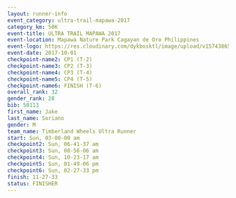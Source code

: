 ```yaml
---
layout: runner-info 
event_category: ultra-trail-mapawa-2017 
category_km: 50K 
event-title: ULTRA TRAIL MAPAWA 2017 
event-location: Mapawa Nature Park Cagayan de Oro Philippines 
event-logo: https://res.cloudinary.com/dykbosktl/image/upload/v1574386563/Logo/image-asset_plfjxn.jpg 
event-date: 2017-10-01 
checkpoint-name2: CP1 (T-2) 
checkpoint-name3: CP2 (T-3) 
checkpoint-name4: CP3 (T-4) 
checkpoint-name5: CP4 (T-5) 
checkpoint-name6: FINISH (T-6) 
overall_rank: 32
gender_rank: 28
bib: 50113
first_name: Jake
last_name: Soriano
gender: M
team_name: Timberland Wheels Ultra Runner
start: Sun, 03-00-00 am
checkpoint2: Sun, 06-41-37 am
checkpoint3: Sun, 08-56-06 am
checkpoint4: Sun, 10-23-17 am
checkpoint5: Sun, 01-49-06 pm
checkpoint6: Sun, 02-27-33 pm
finish: 11-27-33
status: FINISHER
---
```

